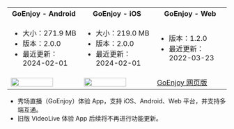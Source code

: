 <table>
  <colgroup>
    <col>
    <col>
    <col>
  </colgroup>
<tbody><tr>
<th>GoEnjoy - <b>Android</b></th>
<th>GoEnjoy - <b>iOS</b></th>
<th>GoEnjoy - <b>Web</b></th>
</tr>
<tr>
<td><ul><li>大小：271.9 MB</li><li>版本：2.0.0</li><li>最近更新：2024-02-01</li></ul></td>
<td><ul><li>大小：219.0 MB</li><li>版本：2.0.0</li><li>最近更新：2024-02-01</li></ul></td>
<td><ul><li>版本：1.2.0</li><li>最近更新：2022-03-23</li></ul></td>
</tr>
<tr>
<td><a href="https://storage.zego.im/GoEnjoy/GoEnjoy.apk" title="手机扫码体验，或浏览器点击下载。"><img src="https://zego-platform-growth.oss-cn-shanghai.aliyuncs.com/official-website/zego/experience-app/img_ktv_app_android.png" width="80%"></a></td>
<td><a href="https://apps.apple.com/cn/app/goenjoy/id1554247729" target="_blank" title="手机扫码体验，或浏览器点击下载。"><img src="https://zego-platform-growth.oss-cn-shanghai.aliyuncs.com/official-website/zego/experience-app/img_ktv_app_ios%402x.png" width="80%"></a></td>
<td><a href="https://goenjoy.zego.im/#/appEntrance" class="md-btn-primary important" target="_blank" title="点击按钮，打开网页。"><span class="text">GoEnjoy 网页版</span></a></td>
</tr>
</tbody></table>

<div class="mk-hint">

- 秀场直播（GoEnjoy）体验 App，支持 iOS、Android、Web 平台，并支持多端互通。
- 旧版 VideoLive 体验 App 后续将不再进行功能更新。
</div>












